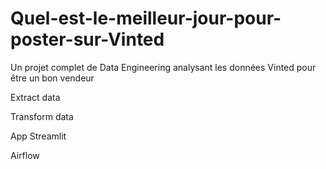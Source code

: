 # Quel-est-le-meilleur-jour-pour-poster-sur-Vinted
Un projet complet de Data Engineering analysant les données Vinted pour être un bon vendeur

Extract data

Transform data

App Streamlit

Airflow

